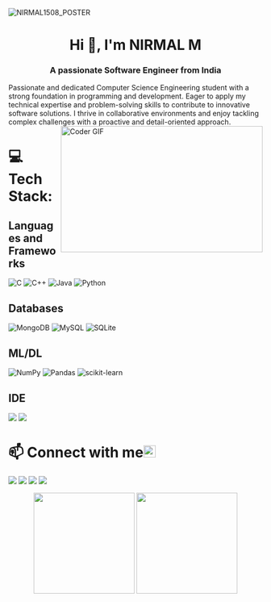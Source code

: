 ![NIRMAL1508_POSTER](https://github.com/NIRMAL1508/NIRMAL1508/assets/86112673/bbb27c30-4e41-4622-8995-e710a09c7fda)

<h1 align="center">Hi 👋, I'm NIRMAL M</h1>
<h3 align="center">A passionate Software Engineer from India</h3>
Passionate and dedicated Computer Science Engineering student with a strong foundation in programming and development. Eager to apply my technical expertise and problem-solving skills to contribute to innovative software solutions. I thrive in collaborative environments and enjoy tackling complex challenges with a proactive and detail-oriented approach. 
<img align="right" alt="Coder GIF" height=250 width=400 src="https://static.wixstatic.com/media/2be1ce_864567900845418ebfd61e297637464d~mv2.gif" />


# 💻 Tech Stack:
## Languages and Frameworks
![C](https://img.shields.io/badge/c-%2300599C.svg?style=for-the-badge&logo=c&logoColor=white) 
![C++](https://img.shields.io/badge/c++-%2300599C.svg?style=for-the-badge&logo=c%2B%2B&logoColor=white) 
![Java](https://img.shields.io/badge/java-%23ED8B00.svg?style=for-the-badge&logo=java&logoColor=white) 
![Python](https://img.shields.io/badge/python-3670A0?style=for-the-badge&logo=python&logoColor=ffdd54) 
<!--![JavaScript](https://img.shields.io/badge/javascript-%23323330.svg?style=for-the-badge&logo=javascript&logoColor=%23F7DF1E) 
![HTML5](https://img.shields.io/badge/html5-%23E34F26.svg?style=for-the-badge&logo=html5&logoColor=white) 
![CSS3](https://img.shields.io/badge/css3-%231572B6.svg?style=for-the-badge&logo=css3&logoColor=white) -->
<!--![NodeJS](https://img.shields.io/badge/node.js-6DA55F?style=for-the-badge&logo=node.js&logoColor=white) 
![Express.js](https://img.shields.io/badge/express.js-%23404d59.svg?style=for-the-badge&logo=express&logoColor=%2361DAFB) 
![React](https://img.shields.io/badge/react-%2320232a.svg?style=for-the-badge&logo=react&logoColor=%2361DAFB) -->
## Databases
![MongoDB](https://img.shields.io/badge/MongoDB-%234ea94b.svg?style=for-the-badge&logo=mongodb&logoColor=white) 
![MySQL](https://img.shields.io/badge/mysql-%2300f.svg?style=for-the-badge&logo=mysql&logoColor=white) 
![SQLite](https://img.shields.io/badge/sqlite-%2307405e.svg?style=for-the-badge&logo=sqlite&logoColor=white) 
## ML/DL
![NumPy](https://img.shields.io/badge/numpy-%23013243.svg?style=for-the-badge&logo=numpy&logoColor=white) 
![Pandas](https://img.shields.io/badge/pandas-%23150458.svg?style=for-the-badge&logo=pandas&logoColor=white) 
![scikit-learn](https://img.shields.io/badge/scikit--learn-%23F7931E.svg?style=for-the-badge&logo=scikit-learn&logoColor=white) 
## IDE
![](https://img.shields.io/badge/Visual_Studio_Code-0078D4?style=for-the-badge&logo=visual%20studio%20code&logoColor=white)
![](https://img.shields.io/badge/Colab-F9AB00?style=for-the-badge&logo=googlecolab&color=525252)

# 📫 Connect with me<img src="handshake.gif" height="24px">
[![](https://img.shields.io/badge/Gmail-D14836?style=for-the-badge&logo=gmail&logoColor=white)](mailto:muthukumaresannirmal@gmail.com)
[![](https://img.shields.io/badge/LinkedIn-0077B5?style=for-the-badge&logo=linkedin&logoColor=white)](https://www.linkedin.com/in/nirmal-m-8934a8218/)
[![](https://img.shields.io/badge/-Hackerrank-2EC866?style=for-the-badge&logo=HackerRank&logoColor=white)](https://www.hackerrank.com/NIRMAL1508)
[![](	https://img.shields.io/badge/Kaggle-20BEFF?style=for-the-badge&logo=Kaggle&logoColor=white)](https://www.kaggle.com/nirmal15082002)

<p>
<div align="center">
    <img src= "https://github-readme-stats.vercel.app/api/top-langs/?username=NIRMAL1508&layout=compact&hide=html&hide_border=true" height=200>
    <img src= "https://github-profile-summary-cards.vercel.app/api/cards/repos-per-language?username=NIRMAL1508&theme=vue" alt="" height=200>
</div>
</p>
